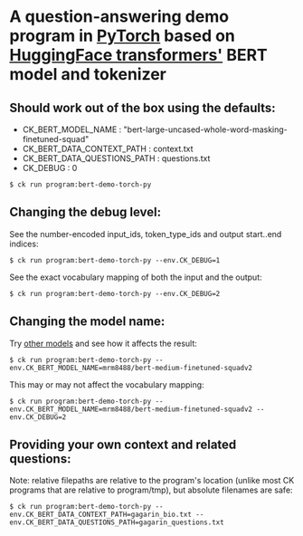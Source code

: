 # A question-answering demo program in [PyTorch](http://pytorch.org) based on [HuggingFace transformers'](https://huggingface.co/transformers/) BERT model and tokenizer

## Should work out of the box using the defaults:

* CK_BERT_MODEL_NAME            : "bert-large-uncased-whole-word-masking-finetuned-squad"
* CK_BERT_DATA_CONTEXT_PATH     : context.txt
* CK_BERT_DATA_QUESTIONS_PATH   : questions.txt
* CK_DEBUG                      : 0

```
$ ck run program:bert-demo-torch-py
```

## Changing the debug level:

See the number-encoded input_ids, token_type_ids and output start..end indices:
```
$ ck run program:bert-demo-torch-py --env.CK_DEBUG=1
```

See the exact vocabulary mapping of both the input and the output:
```
$ ck run program:bert-demo-torch-py --env.CK_DEBUG=2
```

## Changing the model name:

Try [other models](https://huggingface.co/transformers/pretrained_models.html) and see how it affects the result:
```
$ ck run program:bert-demo-torch-py --env.CK_BERT_MODEL_NAME=mrm8488/bert-medium-finetuned-squadv2
```

This may or may not affect the vocabulary mapping:
```
$ ck run program:bert-demo-torch-py --env.CK_BERT_MODEL_NAME=mrm8488/bert-medium-finetuned-squadv2 --env.CK_DEBUG=2
```

## Providing your own context and related questions:

Note: relative filepaths are relative to the program's location
(unlike most CK programs that are relative to program/tmp), but absolute filenames are safe:
```
$ ck run program:bert-demo-torch-py --env.CK_BERT_DATA_CONTEXT_PATH=gagarin_bio.txt --env.CK_BERT_DATA_QUESTIONS_PATH=gagarin_questions.txt
```

